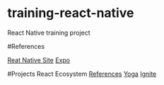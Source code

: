 # training-react-native
React Native training project

#References

[Reat Native Site](https://facebook.github.io/react-native/)
[Expo](https://expo.io/)

#Projects React Ecosystem
[References](https://www.simform.com/react-native-ecosystem-backend-database-best-libraries/)
[Yoga](https://yogalayout.com/)
[Ignite](https://github.com/infinitered/ignite)



